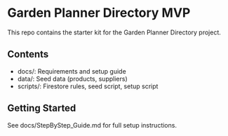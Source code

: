 # Garden Planner Directory MVP

This repo contains the starter kit for the Garden Planner Directory project.

## Contents
- docs/: Requirements and setup guide
- data/: Seed data (products, suppliers)
- scripts/: Firestore rules, seed script, setup script

## Getting Started
See docs/StepByStep_Guide.md for full setup instructions.
